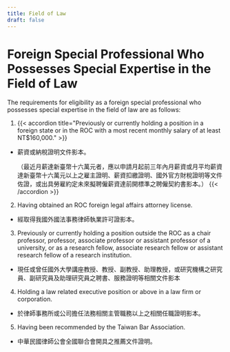 ```yaml
---
title: Field of Law
draft: false
---
```

# Foreign Special Professional Who Possesses Special Expertise in the Field of Law

The requirements for eligibility as a foreign special professional who possesses special expertise in the field of law are as follows:

1. {{< accordion title="Previously or currently holding a position in a foreign state or in the ROC with a most recent monthly salary of at least NT$160,000." >}}

* 薪資或納稅證明文件影本。

   （最近月薪達新臺幣十六萬元者，應以申請月起前三年內月薪資或月平均薪資達新臺幣十六萬元以上之雇主證明、薪資扣繳證明、國外官方財稅證明等文件佐證，或出具勞雇約定未來擬聘僱薪資達前開標準之聘僱契約書影本。）
   {{< /accordion >}}

2. Having obtained an ROC foreign legal affairs attorney license.

* 經取得我國外國法事務律師執業許可證影本。

3. Previously or currently holding a position outside the ROC as a chair professor, professor, associate professor or assistant professor of a university, or as a research fellow, associate research fellow or assistant research fellow of a research institution.

* 現任或曾任國外大學講座教授、教授、副教授、助理教授，或研究機構之研究員、副研究員及助理研究員之聘書、服務證明等相關文件影本

4. Holding a law related executive position or above in a law firm or corporation.

* 於律師事務所或公司擔任法務相關主管職務以上之相關任職證明影本。

5. Having been recommended by the Taiwan Bar Association.

* 中華民國律師公會全國聯合會開具之推薦文件證明。